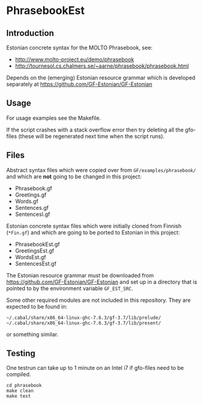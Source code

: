 PhrasebookEst
=============

Introduction
------------

Estonian concrete syntax for the MOLTO Phrasebook, see:

  - http://www.molto-project.eu/demo/phrasebook
  - http://tournesol.cs.chalmers.se/~aarne/phrasebook/phrasebook.html

Depends on the (emerging) Estonian resource grammar which
is developed separately at
https://github.com/GF-Estonian/GF-Estonian


Usage
-----

For usage examples see the Makefile.

If the script crashes with a stack overflow error then try deleting
all the gfo-files (these will be regenerated next time when the script
runs).


Files
-----

Abstract syntax files which were copied over from `GF/examples/phrasebook/` and which
are __not__ going to be changed in this project:

  * Phrasebook.gf
  * Greetings.gf
  * Words.gf
  * Sentences.gf
  * SentencesI.gf

Estonian concrete syntax files which were initially cloned from Finnish (`*Fin.gf`)
and which are going to be ported to Estonian in this project:

  * PhrasebookEst.gf
  * GreetingsEst.gf
  * WordsEst.gf
  * SentencesEst.gf

The Estonian resource grammar must be downloaded from
https://github.com/GF-Estonian/GF-Estonian
and set up in a directory that is pointed to by the environment variable `GF_EST_SRC`.

Some other required modules are not included in this repository.
They are expected to be found in:

    ~/.cabal/share/x86_64-linux-ghc-7.6.3/gf-3.7/lib/prelude/
    ~/.cabal/share/x86_64-linux-ghc-7.6.3/gf-3.7/lib/present/

or something similar.

Testing
-------

One testrun can take up to 1 minute on an Intel i7 if gfo-files need to be compiled.

    cd phrasebook
    make clean
    make test
